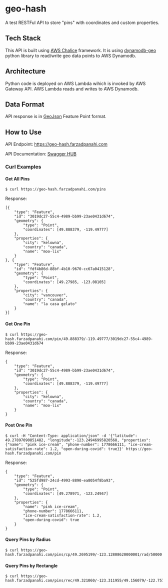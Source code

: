 # geo-hash
A test RESTFul API to store "pins" with coordinates and custom properties. 

## Tech Stack
This API is built using [AWS Chalice](https://aws.github.io/chalice/) framework. It is using [dynamodb-geo](https://github.com/Sigm0oid/dynamodb-geo.py) python library to read/write geo data points to AWS Dynamodb. 

## Architecture
Python code is deployed on AWS Lambda wihich is invoked by AWS Gateway API. AWS Lambda reads and writes to AWS Dynamodb.

## Data Format
API response is in [GeoJson](https://geojson.org/) Feature Point format.

## How to Use
API Endpoint: https://geo-hash.farzadpanahi.com

API Documentation: [Swagger HUB](https://app.swaggerhub.com/apis/farzadpanahi/rest/1.0)

### Curl Examples
#### Get All Pins
```
$ curl https://geo-hash.farzadpanahi.com/pins
```
Response:
```
[{
    "type": "Feature",
    "id": "3019dc27-55c4-4989-bb99-23ae0431d674",
    "geometry": {
        "type": "Point",
        "coordinates": [49.888379, -119.49777]
    },
    "properties": {
        "city": "kelowna",
        "country": "canada",
        "name": "moo-lix"
    }
}, {
    "type": "Feature",
    "id": "fdf4b86d-88bf-4b10-9670-cc67a0415128",
    "geometry": {
        "type": "Point",
        "coordinates": [49.27985, -123.08105]
    },
    "properties": {
        "city": "vancouver",
        "country": "canada",
        "name": "la casa gelato"
    }
}]
```
#### Get One Pin
```
$ curl https://geo-hash.farzadpanahi.com/pin/49.888379/-119.49777/3019dc27-55c4-4989-bb99-23ae0431d674
```
Response:
```
{
    "type": "Feature",
    "id": "3019dc27-55c4-4989-bb99-23ae0431d674",
    "geometry": {
        "type": "Point",
        "coordinates": [49.888379, -119.49777]
    },
    "properties": {
        "city": "kelowna",
        "country": "canada",
        "name": "moo-lix"
    }
}
```
#### Post One Pin
```
$ curl -H "Content-Type: application/json" -d '{"latitude": 49.27897090851482, "longitude":-123.24946995820568, "properties": {"name": "pink ice-cream", "phone-number": 1778666111, "ice-cream-satisfaction-rate": 1.2, "open-during-covid": true}}' https://geo-hash.farzadpanahi.com/pin
```
Response:
```
{
    "type": "Feature",
    "id": "525fd987-24cd-4993-8890-ea8054f8ba93",
    "geometry": {
        "type": "Point",
        "coordinates": [49.278971, -123.24947]
    },
    "properties": {
        "name": "pink ice-cream",
        "phone-number": 1778666111,
        "ice-cream-satisfaction-rate": 1.2,
        "open-during-covid": true
    }
}
```
#### Query Pins by Radius
```
$ curl https://geo-hash.farzadpanahi.com/pins/cp/49.2695199/-123.12808620000001/rad/50000
```
#### Query Pins by Rectangle
```
$ curl https://geo-hash.farzadpanahi.com/pins/rec/49.321060/-123.311955/49.156079/-122.757145
```

